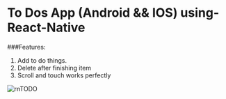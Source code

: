 ﻿# To Dos App (Android && IOS) using-React-Native
 
 ###Features:
 1. Add to do things.
 2. Delete after finishing item
 3. Scroll and touch works perfectly
 
 ![rnTODO](https://user-images.githubusercontent.com/58623748/115962243-2efebf80-a53c-11eb-8670-3811134ef41b.JPG)

 
